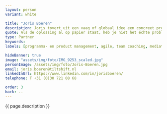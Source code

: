 ```yaml
---
layout: person
variant: white

title: "Joris Boeren"
description: Joris tovert uit een vaag of globaal idee een concreet programma of project. En zet het en passant ook in gang. Hij maakte als pionier de opgang van Agile mee en kreeg er een voorliefde voor mensen die echt ‘doen’. Boekjes napraten kan iedereen. Hij brengt partijen en belangen bijeen op de overeenkomsten maar gaat niet voor een slappe of halfwassen oplossing. En als de structuur staat, de bal is gaan rollen en iedereen aan het werk is wordt het tijd voor hem om een volgend idee in gang te zetten.
quote: Als de oplossing al op papier staat, heb je niet het échte probleem te pakken
type: Partner
keywords:
labels: [programma- en product management, agile, team coaching, mediation]

hideBanner: true
image: "assets/img/foto/IMG_9253_scaled.jpg"
personImage: /assets/img/foto/Joris-Boeren.jpg
email: joris.boeren@tiltshift.nl
linkedInUrl: https://www.linkedin.com/in/jorisboeren/
telephone: T +31 (0)30 721 08 68

order: 3
back: ..
---
```

{{ page.description }}

